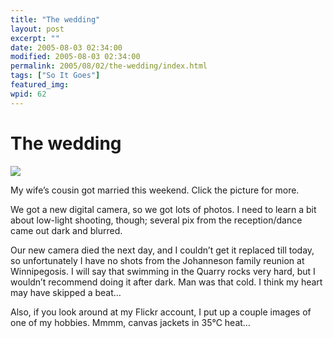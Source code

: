 ```yaml
---
title: "The wedding"
layout: post
excerpt: ""
date: 2005-08-03 02:34:00
modified: 2005-08-03 02:34:00
permalink: 2005/08/02/the-wedding/index.html
tags: ["So It Goes"]
featured_img: 
wpid: 62
---
```


# The wedding

[![](http://photos21.flickr.com/30776557_3d1f358245_s.jpg)](http://www.flickr.com/photos/pj/sets/687928/)

My wife’s cousin got married this weekend. Click the picture for more.

We got a new digital camera, so we got lots of photos. I need to learn a bit about low-light shooting, though; several pix from the reception/dance came out dark and blurred.

Our new camera died the next day, and I couldn’t get it replaced till today, so unfortunately I have no shots from the Johanneson family reunion at Winnipegosis. I will say that swimming in the Quarry rocks very hard, but I wouldn’t recommend doing it after dark. Man was that cold. I think my heart may have skipped a beat…

Also, if you look around at my Flickr account, I put up a couple images of one of my hobbies. Mmmm, canvas jackets in 35°C heat…